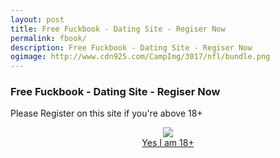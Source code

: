 ```yaml
---
layout: post
title: Free Fuckbook - Dating Site - Regiser Now
permalink: fbook/
description: Free Fuckbook - Dating Site - Regiser Now
ogimage: http://www.cdn925.com/CampImg/3017/nfl/bundle.png
---
```


<div class="jumbotron">
 <h3>Free Fuckbook - Dating Site - Regiser Now</h3>
  <p>Please Register on this site if you're above 18+ </p>
  <center><img src="http://www.cdn925.com/CampImg/3017/nfl/bundle.png" /><br/>
  <a class="btn btn-primary btn-lg" href="http://trkur.com/204173/15695" role="button"> Yes I am 18+ </a><br/></center>
</div>
